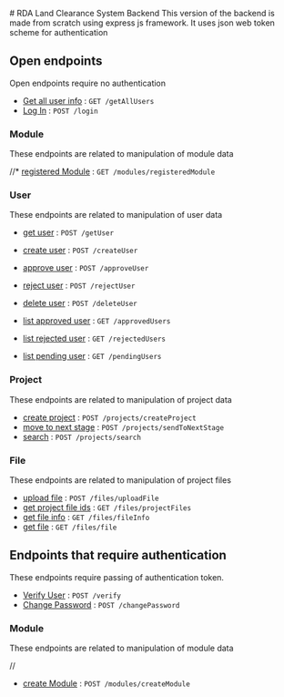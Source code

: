 ﻿﻿# RDA Land Clearance System Backend
This version of the backend is made from scratch using express js framework.
It uses json web token scheme for authentication

## Open endpoints
Open endpoints require no authentication
* [Get all user info](documentation/user/getAllUsers.md) : `GET /getAllUsers`
* [Log In](documentation/login/loginUser.md) : `POST /login`

### Module
These endpoints are related to manipulation of module data


//* [registered Module](doc/module/registeredModules.md) : `GET /modules/registeredModule`

### User
These endpoints are related to manipulation of user data

* [get user](documentation/user/getUser.md) : `POST /getUser`
* [create user](documentation/user/createUser.md) : `POST /createUser`

* [approve user](documentation/user/approveUser.md) : `POST /approveUser`
* [reject user](documentation/user/rejectUser.md) : `POST /rejectUser`
* [delete user](documentation/user/deleteUser.md) : `POST /deleteUser`

* [list approved user](documentation/user/getApprovedUsers.md) : `GET /approvedUsers`
* [list rejected user](documentation/user/getRejectedUsers.md) : `GET /rejectedUsers`
* [list pending user](documentation/user/getPendingUsers.md) : `GET /pendingUsers`

### Project
These endpoints are related to manipulation of project data

* [create project](documentation/project/createProject.md) : `POST /projects/createProject`
* [move to next stage](documentation/project/sendToNextStage.md) : `POST /projects/sendToNextStage`
* [search](documentation/project/search.md) : `POST /projects/search`

### File
These endpoints are related to manipulation of project files
* [upload file](documentation/files/upload.md) : `POST /files/uploadFile`
* [get project file ids](documentation/files/getProjectFiles.md) : `GET /files/projectFiles`
* [get file info](documentation/files/getFileInfo.md) : `GET /files/fileInfo`
* [get file](documentation/files/getFile.md) : `GET /files/file`

## Endpoints that require authentication
These endpoints require passing of authentication token. 

* [Verify User](documentation/login/verifyUser.md) : `POST /verify`
* [Change Password](documentation/login/changePassword.md) : `POST /changePassword`

### Module
These endpoints are related to manipulation of module data

//
* [create Module](doc/module/createModule.md) : `POST /modules/createModule`


